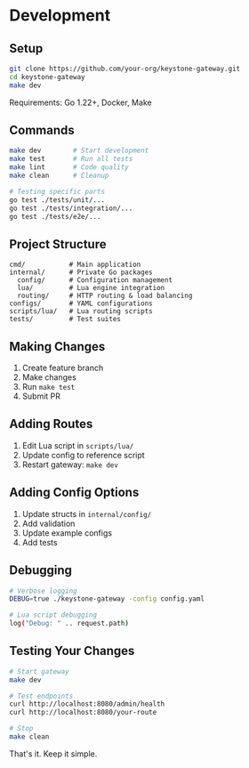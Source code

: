# Development

## Setup

```bash
git clone https://github.com/your-org/keystone-gateway.git
cd keystone-gateway
make dev
```

Requirements: Go 1.22+, Docker, Make

## Commands

```bash
make dev        # Start development 
make test       # Run all tests
make lint       # Code quality
make clean      # Cleanup

# Testing specific parts
go test ./tests/unit/...
go test ./tests/integration/...
go test ./tests/e2e/...
```

## Project Structure

```
cmd/           # Main application
internal/      # Private Go packages
  config/      # Configuration management
  lua/         # Lua engine integration  
  routing/     # HTTP routing & load balancing
configs/       # YAML configurations
scripts/lua/   # Lua routing scripts
tests/         # Test suites
```

## Making Changes

1. Create feature branch
2. Make changes
3. Run `make test`
4. Submit PR

## Adding Routes

1. Edit Lua script in `scripts/lua/`
2. Update config to reference script
3. Restart gateway: `make dev`

## Adding Config Options

1. Update structs in `internal/config/`
2. Add validation
3. Update example configs
4. Add tests

## Debugging

```bash
# Verbose logging
DEBUG=true ./keystone-gateway -config config.yaml

# Lua script debugging  
log("Debug: " .. request.path)
```

## Testing Your Changes

```bash
# Start gateway
make dev

# Test endpoints
curl http://localhost:8080/admin/health
curl http://localhost:8080/your-route

# Stop
make clean
```

That's it. Keep it simple.